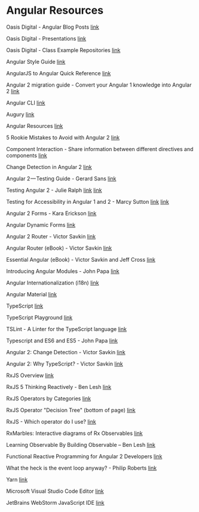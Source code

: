 # Angular Resources

Oasis Digital - Angular Blog Posts
[link](https://blog.oasisdigital.com/category/angularjs/)

Oasis Digital - Presentations
[link](https://www.youtube.com/user/OasisDigitalSoftware)

Oasis Digital - Class Example Repositories
[link](https://bitbucket.org/od-training)

Angular Style Guide
[link](https://angular.io/styleguide)

AngularJS to Angular Quick Reference
[link](https://angular.io/docs/ts/latest/cookbook/a1-a2-quick-reference.html)

Angular 2 migration guide - Convert your Angular 1 knowledge into Angular 2
[link](http://ngmigrate.telerik.com/)

Angular CLI
[link](https://cli.angular.io/)

Augury
[link](https://augury.angular.io/)

Angular Resources
[link](https://angular.io/resources/)

5 Rookie Mistakes to Avoid with Angular 2
[link](http://angularjs.blogspot.com/2016/04/5-rookie-mistakes-to-avoid-with-angular.html)

Component Interaction - Share information between different directives and components
[link](https://angular.io/docs/ts/latest/cookbook/component-communication.html)

Change Detection in Angular 2
[link](https://vsavkin.com/change-detection-in-angular-2-4f216b855d4c#.3d3r1vlvl)

Angular 2 — Testing Guide - Gerard Sans
[link](https://medium.com/google-developer-experts/angular-2-testing-guide-a485b6cb1ef0#.na0gwtswi)

Testing Angular 2 - Julie Ralph
[link](https://www.youtube.com/watch?v=f493Xf0F2yU)
[link](https://github.com/juliemr/angularconnect-2016)

Testing for Accessibility in Angular 1 and 2 - Marcy Sutton
[link](https://www.youtube.com/watch?v=9y2MnXo45cs)
[link](http://marcysutton.github.io/a11y-testing-with-angular/#/)

Angular 2 Forms - Kara Erickson
[link](https://www.youtube.com/watch?v=xYv9lsrV0s4)

Angular Dynamic Forms
[link](https://angular.io/docs/ts/latest/cookbook/dynamic-form.html)

Angular 2 Router - Victor Savkin
[link](https://vsavkin.com/angular-2-router-d9e30599f9ea#.66cdod4ti)

Angular Router (eBook) - Victor Savkin
[link](https://leanpub.com/router)

Essential Angular (eBook) - Victor Savkin and Jeff Cross
[link](https://leanpub.com/essential_angular)

Introducing Angular Modules - John Papa
[link](https://johnpapa.net/introducing-angular-modules-root-module/)

Angular Internationalization (i18n)
[link](https://angular.io/docs/ts/latest/cookbook/i18n.html)

Angular Material
[link](https://material.angular.io/)

TypeScript
[link](https://www.typescriptlang.org/)

TypeScript Playground
[link](https://www.typescriptlang.org/play/index.html)

TSLint - A Linter for the TypeScript language
[link](http://palantir.github.io/tslint/)

Typescript and ES6 and ES5 - John Papa
[link](https://johnpapa.net/es5-es2015-typescript/)

Angular 2: Change Detection - Victor Savkin
[link](https://vsavkin.com/change-detection-in-angular-2-4f216b855d4c)


Angular 2: Why TypeScript? - Victor Savkin
[link](https://vsavkin.com/writing-angular-2-in-typescript-1fa77c78d8e8#.pd2sq4xmh)

RxJS Overview
[link](http://reactivex.io/rxjs/manual/overview.html)

RxJS 5 Thinking Reactively - Ben Lesh
[link](https://youtu.be/3LKMwkuK0ZE)

RxJS Operators by Categories
[link](https://github.com/Reactive-Extensions/RxJS/blob/master/doc/gettingstarted/categories.md)

RxJS Operator "Decision Tree" (bottom of page)
[link](http://reactivex.io/rxjs/)

RxJS - Which operator do I use?
[link](https://xgrommx.github.io/rx-book/content/which_operator_do_i_use/index.html)

RxMarbles: Interactive diagrams of Rx Observables
[link](http://rxmarbles.com/)

Learning Observable By Building Observable – Ben Lesh
[link](https://medium.com/@benlesh/learning-observable-by-building-observable-d5da57405d87#.upfv3na4p)

Functional Reactive Programming for Angular 2 Developers
[link](http://blog.angular-university.io/functional-reactive-programming-for-angular-2-developers-rxjs-and-observables/)

What the heck is the event loop anyway? - Philip Roberts
[link](https://www.youtube.com/watch?v=8aGhZQkoFbQ)

Yarn
[link](https://yarnpkg.com)

Microsoft Visual Studio Code Editor
[link](https://code.visualstudio.com/)

JetBrains WebStorm JavaScript IDE
[link](https://www.jetbrains.com/webstorm/)

